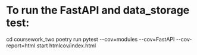 # To run the FastAPI and data_storage test:

cd coursework_two
poetry run pytest --cov=modules --cov=FastAPI --cov-report=html
start htmlcov/index.html
